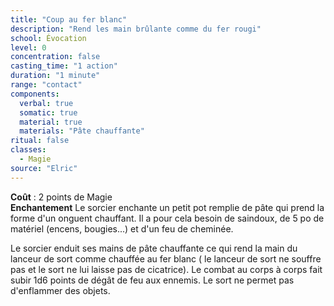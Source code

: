 ```yaml
---
title: "Coup au fer blanc"
description: "Rend les main brûlante comme du fer rougi"
school: Évocation
level: 0
concentration: false
casting_time: "1 action"
duration: "1 minute"
range: "contact"
components:
  verbal: true
  somatic: true
  material: true
  materials: "Pâte chauffante"  
ritual: false
classes:
  - Magie
source: "Elric"
---
```

**Coût** : 2 points de Magie  
**Enchantement** Le sorcier enchante un petit pot remplie de pâte qui prend la forme d'un onguent chauffant. Il a pour cela besoin de saindoux, de 5 po de matériel (encens, bougies...) et d'un feu de cheminée.  

Le sorcier enduit ses mains de pâte chauffante ce qui rend la main du lanceur de sort comme chauffée au fer blanc ( le lanceur de sort ne souffre pas et le sort ne lui laisse pas de cicatrice). Le combat au corps à corps fait subir 1d6 points de dégât de feu aux ennemis. Le sort ne permet pas d'enflammer des objets.
